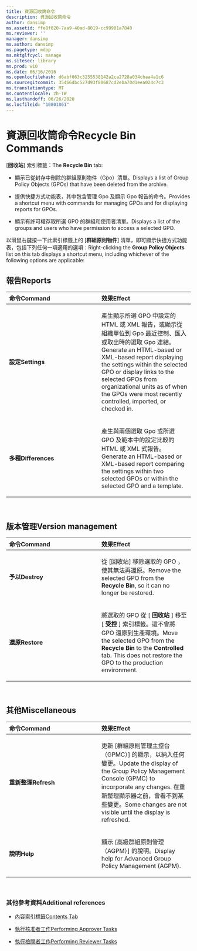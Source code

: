 ```yaml
---
title: 資源回收筒命令
description: 資源回收筒命令
author: dansimp
ms.assetid: ffe8f020-7aa9-40ad-8019-cc99901a7840
ms.reviewer: ''
manager: dansimp
ms.author: dansimp
ms.pagetype: mdop
ms.mktglfcycl: manage
ms.sitesec: library
ms.prod: w10
ms.date: 06/16/2016
ms.openlocfilehash: d6abf063c3255538142a2ca2728a034cbaa4a1c6
ms.sourcegitcommit: 354664bc527d93f80687cd2eba70d1eea024c7c3
ms.translationtype: MT
ms.contentlocale: zh-TW
ms.lasthandoff: 06/26/2020
ms.locfileid: "10801861"
---
```

# <span data-ttu-id="49c78-103">資源回收筒命令</span><span class="sxs-lookup"><span data-stu-id="49c78-103">Recycle Bin Commands</span></span>


<span data-ttu-id="49c78-104">[**回收站**] 索引標籤：</span><span class="sxs-lookup"><span data-stu-id="49c78-104">The **Recycle Bin** tab:</span></span>

-   <span data-ttu-id="49c78-105">顯示已從封存中刪除的群組原則物件（Gpo）清單。</span><span class="sxs-lookup"><span data-stu-id="49c78-105">Displays a list of Group Policy Objects (GPOs) that have been deleted from the archive.</span></span>

-   <span data-ttu-id="49c78-106">提供快捷方式功能表，其中包含管理 Gpo 及顯示 Gpo 報告的命令。</span><span class="sxs-lookup"><span data-stu-id="49c78-106">Provides a shortcut menu with commands for managing GPOs and for displaying reports for GPOs.</span></span>

-   <span data-ttu-id="49c78-107">顯示有許可權存取所選 GPO 的群組和使用者清單。</span><span class="sxs-lookup"><span data-stu-id="49c78-107">Displays a list of the groups and users who have permission to access a selected GPO.</span></span>

<span data-ttu-id="49c78-108">以滑鼠右鍵按一下此索引標籤上的 [**群組原則物件**] 清單，即可顯示快捷方式功能表，包括下列任何一項適用的選項：</span><span class="sxs-lookup"><span data-stu-id="49c78-108">Right-clicking the **Group Policy Objects** list on this tab displays a shortcut menu, including whichever of the following options are applicable:</span></span>

## <span data-ttu-id="49c78-109">報告</span><span class="sxs-lookup"><span data-stu-id="49c78-109">Reports</span></span>


<table>
<colgroup>
<col width="50%" />
<col width="50%" />
</colgroup>
<thead>
<tr class="header">
<th align="left"><span data-ttu-id="49c78-110">命令</span><span class="sxs-lookup"><span data-stu-id="49c78-110">Command</span></span></th>
<th align="left"><span data-ttu-id="49c78-111">效果</span><span class="sxs-lookup"><span data-stu-id="49c78-111">Effect</span></span></th>
</tr>
</thead>
<tbody>
<tr class="odd">
<td align="left"><p><strong><span data-ttu-id="49c78-112">設定</span><span class="sxs-lookup"><span data-stu-id="49c78-112">Settings</span></span></strong></p></td>
<td align="left"><p><span data-ttu-id="49c78-113">產生顯示所選 GPO 中設定的 HTML 或 XML 報告，或顯示從組織單位到 Gpo 最近控制、匯入或取出時的選取 Gpo 連結。</span><span class="sxs-lookup"><span data-stu-id="49c78-113">Generate an HTML-based or XML-based report displaying the settings within the selected GPO or display links to the selected GPOs from organizational units as of when the GPOs were most recently controlled, imported, or checked in.</span></span></p></td>
</tr>
<tr class="even">
<td align="left"><p><strong><span data-ttu-id="49c78-114">多種</span><span class="sxs-lookup"><span data-stu-id="49c78-114">Differences</span></span></strong></p></td>
<td align="left"><p><span data-ttu-id="49c78-115">產生與兩個選取 Gpo 或所選 GPO 及範本中的設定比較的 HTML 或 XML 式報告。</span><span class="sxs-lookup"><span data-stu-id="49c78-115">Generate an HTML-based or XML-based report comparing the settings within two selected GPOs or within the selected GPO and a template.</span></span></p></td>
</tr>
</tbody>
</table>

 

## <span data-ttu-id="49c78-116">版本管理</span><span class="sxs-lookup"><span data-stu-id="49c78-116">Version management</span></span>


<table>
<colgroup>
<col width="50%" />
<col width="50%" />
</colgroup>
<thead>
<tr class="header">
<th align="left"><span data-ttu-id="49c78-117">命令</span><span class="sxs-lookup"><span data-stu-id="49c78-117">Command</span></span></th>
<th align="left"><span data-ttu-id="49c78-118">效果</span><span class="sxs-lookup"><span data-stu-id="49c78-118">Effect</span></span></th>
</tr>
</thead>
<tbody>
<tr class="odd">
<td align="left"><p><strong><span data-ttu-id="49c78-119">予以</span><span class="sxs-lookup"><span data-stu-id="49c78-119">Destroy</span></span></strong></p></td>
<td align="left"><p><span data-ttu-id="49c78-120">從 [回收站] 移除選取的 GPO <strong> </strong> ，使其無法再還原。</span><span class="sxs-lookup"><span data-stu-id="49c78-120">Remove the selected GPO from the <strong>Recycle Bin</strong>, so it can no longer be restored.</span></span></p></td>
</tr>
<tr class="even">
<td align="left"><p><strong><span data-ttu-id="49c78-121">還原</span><span class="sxs-lookup"><span data-stu-id="49c78-121">Restore</span></span></strong></p></td>
<td align="left"><p><span data-ttu-id="49c78-122">將選取的 GPO 從 [ <strong> 回收站 </strong> ] 移至 [ <strong> 受控 </strong> ] 索引標籤。這不會將 GPO 還原到生產環境。</span><span class="sxs-lookup"><span data-stu-id="49c78-122">Move the selected GPO from the <strong>Recycle Bin</strong> to the <strong>Controlled</strong> tab. This does not restore the GPO to the production environment.</span></span></p></td>
</tr>
</tbody>
</table>

 

## <span data-ttu-id="49c78-123">其他</span><span class="sxs-lookup"><span data-stu-id="49c78-123">Miscellaneous</span></span>


<table>
<colgroup>
<col width="50%" />
<col width="50%" />
</colgroup>
<thead>
<tr class="header">
<th align="left"><span data-ttu-id="49c78-124">命令</span><span class="sxs-lookup"><span data-stu-id="49c78-124">Command</span></span></th>
<th align="left"><span data-ttu-id="49c78-125">效果</span><span class="sxs-lookup"><span data-stu-id="49c78-125">Effect</span></span></th>
</tr>
</thead>
<tbody>
<tr class="odd">
<td align="left"><p><strong><span data-ttu-id="49c78-126">重新整理</span><span class="sxs-lookup"><span data-stu-id="49c78-126">Refresh</span></span></strong></p></td>
<td align="left"><p><span data-ttu-id="49c78-127">更新 [群組原則管理主控台（GPMC）] 的顯示，以納入任何變更。</span><span class="sxs-lookup"><span data-stu-id="49c78-127">Update the display of the Group Policy Management Console (GPMC) to incorporate any changes.</span></span> <span data-ttu-id="49c78-128">在重新整理顯示器之前，會看不到某些變更。</span><span class="sxs-lookup"><span data-stu-id="49c78-128">Some changes are not visible until the display is refreshed.</span></span></p></td>
</tr>
<tr class="even">
<td align="left"><p><strong><span data-ttu-id="49c78-129">說明</span><span class="sxs-lookup"><span data-stu-id="49c78-129">Help</span></span></strong></p></td>
<td align="left"><p><span data-ttu-id="49c78-130">顯示 [高級群組原則管理（AGPM）] 的說明。</span><span class="sxs-lookup"><span data-stu-id="49c78-130">Display help for Advanced Group Policy Management (AGPM).</span></span></p></td>
</tr>
</tbody>
</table>

 

### <span data-ttu-id="49c78-131">其他參考資料</span><span class="sxs-lookup"><span data-stu-id="49c78-131">Additional references</span></span>

-   [<span data-ttu-id="49c78-132">內容索引標籤</span><span class="sxs-lookup"><span data-stu-id="49c78-132">Contents Tab</span></span>](contents-tab-agpm30ops.md)

-   [<span data-ttu-id="49c78-133">執行核准者工作</span><span class="sxs-lookup"><span data-stu-id="49c78-133">Performing Approver Tasks</span></span>](performing-approver-tasks-agpm30ops.md)

-   [<span data-ttu-id="49c78-134">執行檢閱者工作</span><span class="sxs-lookup"><span data-stu-id="49c78-134">Performing Reviewer Tasks</span></span>](performing-reviewer-tasks-agpm30ops.md)

 

 





